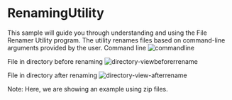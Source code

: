 # RenamingUtility
This sample will guide you through understanding and using the File Renamer Utility program. The utility renames files based on command-line arguments provided by the user.
Command line
![commandline](https://github.com/user-attachments/assets/bb9b8949-9302-4b61-b70e-9f07ec819b9f)

File in directory before renaming
![directory-viewbeforerrename](https://github.com/user-attachments/assets/f2cc6f12-6bf1-4447-a9cc-aa516251a33b)

File in directory after renaming
![directory-view-afterrename](https://github.com/user-attachments/assets/634c158a-9320-4d62-ad82-cd7792a67eac)

Note: Here, we are showing an example using zip files.
